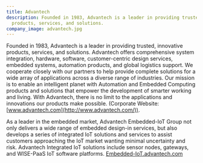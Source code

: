 ```yaml
---
title: Advantech
description: Founded in 1983, Advantech is a leader in providing trusted, innovative
  products, services, and solutions.
company_image: advantech.jpg
---
```


Founded in 1983, Advantech is a leader in providing trusted, innovative products, services, and solutions. Advantech offers comprehensive system integration, hardware, software, customer-centric design services, embedded systems, automation products, and global logistics support. We cooperate closely with our partners to help provide complete solutions for a wide array of applications across a diverse range of industries. Our mission is to enable an intelligent planet with Automation and Embedded Computing products and solutions that empower the development of smarter working and living. With Advantech, there is no limit to the applications and innovations our products make possible. (Corporate Website: [www.advantech.com](http://www.advantech.com/)).

As a leader in the embedded market, Advantech Embedded-IoT Group not only delivers a wide range of embedded design-in services, but also develops a series of integrated IoT solutions and services to assist customers approaching the IoT market wanting minimal uncertainty and risk. Advantech Integrated IoT solutions include sensor nodes, gateways, and WISE-PaaS IoT software platforms. [Embedded-IoT.advantech.com](http://www2.advantech.com/embedded-boards-design-in-services/embedded-iot)
